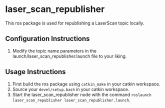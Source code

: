 # laser_scan_republisher

This ros package is used for republishing a LaserScan topic locally.

## Configuration Instructions
1. Modify the topic name parameters in the launch/laser_scan_republisher.launch file to your liking.

## Usage Instructions
1. First build the ros package using `catkin_make` in your catkin workspace.
2. Source your `devel/setup.bash` in your catkin workspace.
3. Start the laser_scan_republisher node with the command `roslaunch laser_scan_republisher laser_scan_republisher.launch`.